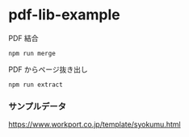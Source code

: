 # pdf-lib-example

PDF 結合
```
npm run merge

```

PDF からページ抜き出し
```
npm run extract
```

### サンプルデータ
https://www.workport.co.jp/template/syokumu.html